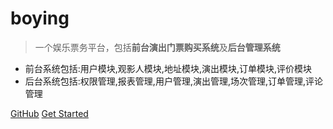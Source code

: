# boying

> 一个娱乐票务平台，包括**前台演出门票购买系统**及**后台管理系统**

+ 前台系统包括:用户模块,观影人模块,地址模块,演出模块,订单模块,评价模块
+ 后台系统包括:权限管理,报表管理,用户管理,演出管理,场次管理,订单管理,评论管理

[GitHub](https://github.com/tongji4m3/boying)
[Get Started](#quick-start)